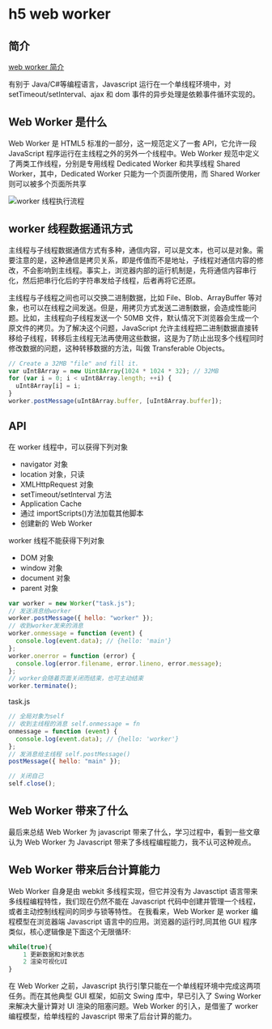 # h5 web worker

## 简介

[web worker 简介](https://www.cnblogs.com/stephenykk/p/8608450.html)

有别于 Java/C#等编程语言，Javascript 运行在一个单线程环境中，对 setTimeout/setInterval、ajax 和 dom 事件的异步处理是依赖事件循环实现的。

## Web Worker 是什么

Web Worker 是 HTML5 标准的一部分，这一规范定义了一套 API，它允许一段 JavaScript 程序运行在主线程之外的另外一个线程中。Web Worker 规范中定义了两类工作线程，分别是专用线程 Dedicated Worker 和共享线程 Shared Worker，其中，Dedicated Worker 只能为一个页面所使用，而 Shared Worker 则可以被多个页面所共享

![worker 线程执行流程](https://upload-images.jianshu.io/upload_images/2898168-e1c751121bf52723.png?imageMogr2/auto-orient/strip|imageView2/2/w/826/format/webp)

## worker 线程数据通讯方式

主线程与子线程数据通信方式有多种，通信内容，可以是文本，也可以是对象。需要注意的是，这种通信是拷贝关系，即是传值而不是地址，子线程对通信内容的修改，不会影响到主线程。事实上，浏览器内部的运行机制是，先将通信内容串行化，然后把串行化后的字符串发给子线程，后者再将它还原。

主线程与子线程之间也可以交换二进制数据，比如 File、Blob、ArrayBuffer 等对象，也可以在线程之间发送。但是，用拷贝方式发送二进制数据，会造成性能问题。比如，主线程向子线程发送一个 50MB 文件，默认情况下浏览器会生成一个原文件的拷贝。为了解决这个问题，JavaScript 允许主线程把二进制数据直接转移给子线程，转移后主线程无法再使用这些数据，这是为了防止出现多个线程同时修改数据的问题，这种转移数据的方法，叫做 Transferable Objects。

```js
// Create a 32MB "file" and fill it.
var uInt8Array = new Uint8Array(1024 * 1024 * 32); // 32MB
for (var i = 0; i < uInt8Array.length; ++i) {
  uInt8Array[i] = i;
}
worker.postMessage(uInt8Array.buffer, [uInt8Array.buffer]);
```

## API

在 worker 线程中，可以获得下列对象

- navigator 对象
- location 对象，只读
- XMLHttpRequest 对象
- setTimeout/setInterval 方法
- Application Cache
- 通过 importScripts()方法加载其他脚本
- 创建新的 Web Worker

worker 线程不能获得下列对象

- DOM 对象
- window 对象
- document 对象
- parent 对象

```js
var worker = new Worker("task.js");
// 发送消息给worker
worker.postMessage({ hello: "worker" });
// 收到worker发来的消息
worker.onmessage = function (event) {
  console.log(event.data); // {hello: 'main'}
};
worker.onerror = function (error) {
  console.log(error.filename, error.lineno, error.message);
};
// worker会随着页面关闭而结束，也可主动结束
worker.terminate();
```

task.js

```js
// 全局对象为self
// 收到主线程的消息 self.onmessage = fn
onmessage = function (event) {
  console.log(event.data); // {hello: 'worker'}
};
// 发消息给主线程 self.postMessage()
postMessage({ hello: "main" });

// 关闭自己
self.close();
```

## Web Worker 带来了什么

最后来总结 Web Worker 为 javascript 带来了什么，学习过程中，看到一些文章认为 Web Worker 为 Javascript 带来了多线程编程能力，我不认可这种观点。

## Web Worker 带来后台计算能力

Web Worker 自身是由 webkit 多线程实现，但它并没有为 Javasctipt 语言带来多线程编程特性，我们现在仍然不能在 Javascript 代码中创建并管理一个线程，或者主动控制线程间的同步与锁等特性。
在我看来，Web Worker 是 worker 编程模型在浏览器端 Javascript 语言中的应用。浏览器的运行时,同其他 GUI 程序类似，核心逻辑像是下面这个无限循环:

```js
while(true){
    1 更新数据和对象状态
    2 渲染可视化UI
}
```

在 Web Worker 之前，Javascript 执行引擎只能在一个单线程环境中完成这两项任务。而在其他典型 GUI 框架，如前文 Swing 库中，早已引入了 Swing Worker 来解决大量计算对 UI 渲染的阻塞问题。Web Worker 的引入，是借鉴了 worker 编程模型，给单线程的 Javascript 带来了后台计算的能力。

